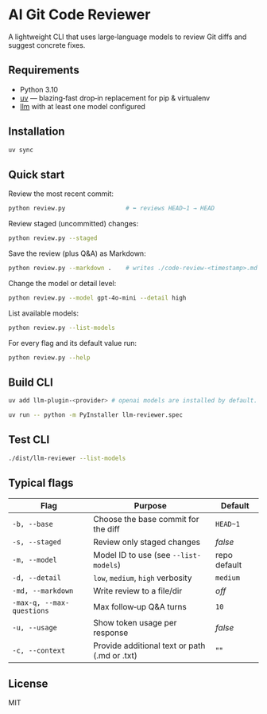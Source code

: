 # AI Git Code Reviewer

A lightweight CLI that uses large‑language models to review Git diffs and suggest concrete fixes.

## Requirements

* Python 3.10
* [uv](https://github.com/astral-sh/uv) — blazing‑fast drop‑in replacement for pip & virtualenv
* [llm](https://github.com/simonw/llm) with at least one model configured

## Installation
```bash
uv sync 
```

## Quick start

Review the most recent commit:

```bash
python review.py                 # ⬅️ reviews HEAD~1 → HEAD
```

Review staged (uncommitted) changes:

```bash
python review.py --staged
```

Save the review (plus Q\&A) as Markdown:

```bash
python review.py --markdown .    # writes ./code-review-<timestamp>.md
```

Change the model or detail level:

```bash
python review.py --model gpt-4o-mini --detail high
```

List available models:

```bash
python review.py --list-models
```

For every flag and its default value run:

```bash
python review.py --help
```

## Build CLI 
```bash
uv add llm-plugin-<provider> # openai models are installed by default.
```

```bash
uv run -- python -m PyInstaller llm-reviewer.spec
```

## Test CLI
```bash
./dist/llm-reviewer --list-models 
```

## Typical flags

| Flag                      | Purpose                                       | Default      |
| ------------------------- | --------------------------------------------- | ------------ |
| `-b, --base`              | Choose the base commit for the diff           | `HEAD~1`     |
| `-s, --staged`            | Review only staged changes                    | *false*      |
| `-m, --model`             | Model ID to use (see `--list-models`)         | repo default |
| `-d, --detail`            | `low`, `medium`, `high` verbosity             | `medium`     |
| `-md, --markdown`         | Write review to a file/dir                    | *off*        |
| `-max-q, --max-questions` | Max follow‑up Q\&A turns                      | `10`         |
| `-u, --usage`             | Show token usage per response                 | *false*      |
| `-c, --context`           | Provide additional text or path (.md or .txt) | ""           |

## License

MIT
